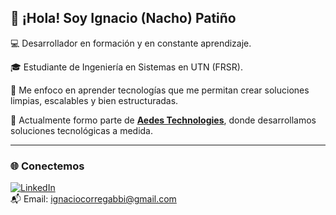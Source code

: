 
## 👋 ¡Hola! Soy Ignacio (Nacho) Patiño 

💻 Desarrollador en formación y en constante aprendizaje.

🎓 Estudiante de Ingeniería en Sistemas en UTN (FRSR).

🌱 Me enfoco en aprender tecnologías que me permitan crear soluciones limpias, escalables y bien estructuradas.

🧪 Actualmente formo parte de **[Aedes Technologies](https://aedestech.vercel.app/)**, donde desarrollamos soluciones tecnológicas a medida.

---

### 🌐 Conectemos

[![LinkedIn](https://img.shields.io/badge/-LinkedIn-0A66C2?style=flat&logo=linkedin&logoColor=white)](https://www.linkedin.com/in/TU_USUARIO/)  
📬 Email: ignaciocorregabbi@gmail.com


